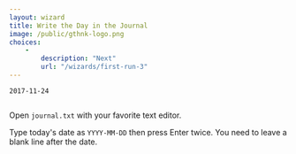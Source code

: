 ```yaml
---
layout: wizard
title: Write the Day in the Journal
image: /public/gthnk-logo.png
choices:
    -
        description: "Next"
        url: "/wizards/first-run-3"
---
```


```
2017-11-24


```

Open `journal.txt` with your favorite text editor.

Type today's date as `YYYY-MM-DD` then press Enter twice.
You need to leave a blank line after the date.
